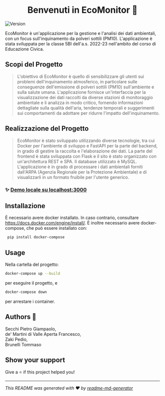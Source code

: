 <h1 align="center">Benvenuti in EcoMonitor 👋</h1>
<p>
  <img alt="Version" src="https://img.shields.io/badge/version-development-blue.svg?cacheSeconds=2592000" />
</p>

EcoMonitor è un'applicazione per la gestione e l'analisi dei dati ambientali, con un focus sull'inquinamento da polveri sottili (PM10). L'applicazione è stata sviluppata per la classe 5BI dell'a.s. 2022-23 nell'ambito del corso di Educazione Civica.

## Scopi del Progetto
> L'obiettivo di EcoMonitor è quello di sensibilizzare gli utenti sui problemi dell'inquinamento atmosferico, in particolare sulle conseguenze dell'emissione di polveri sottili (PM10) sull'ambiente e sulla salute umana. L'applicazione fornisce un'interfaccia per la visualizzazione dei dati raccolti da diverse stazioni di monitoraggio ambientale e li analizza in modo critico, fornendo informazioni dettagliate sulla qualità dell'aria, tendenze temporali e suggerimenti sui comportamenti da adottare per ridurre l'impatto dell'inquinamento.

## Realizzazione del Progetto
> EcoMonitor è stato sviluppato utilizzando diverse tecnologie, tra cui Docker per l'ambiente di sviluppo e FastAPI per la parte del backend, in grado di gestire la raccolta e l'elaborazione dei dati. La parte del frontend è stata sviluppata con Flask e il sito è stato organizzato con un'architettura REST e SPA. Il database utilizzato è MySQL. L'applicazione è in grado di processare i dati ambientali forniti dall'ARPA (Agenzia Regionale per la Protezione Ambientale) e di visualizzarli in un formato fruibile per l'utente generico.

### ✨ [Demo locale su localhost:3000](localhost:3000)

## Installazione

È necessario avere docker installato. In caso contrario, consultare https://docs.docker.com/engine/install/.
È inoltre necessario avere docker-compose, che può essere installato con:

```sh
 pip install docker-compose
```

## Usage

Nella cartella del progetto:

```sh
docker-compose up --build
```

per eseguire il progetto, e

```sh
docker-compose down
```

per arrestare i container.

## Authors 👤

Secchi Pietro Giampaolo,  
de' Martini di Valle Aperta Francesco,  
Zaki Pedio,   
Brunelli Tommaso

## Show your support

Give a ⭐️ if this project helped you!

---

_This README was generated with ❤️ by [readme-md-generator](https://github.com/kefranabg/readme-md-generator)_
